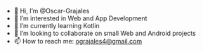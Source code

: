 - 👋 Hi, I’m @Oscar-Grajales
- 👀 I’m interested in Web and App Development
- 🌱 I’m currently learning Kotlin
- 💞️ I’m looking to collaborate on small Web and Android projects
- 📫 How to reach me: ograjales4@gmail.com

<!---
Oscar-Grajales/Oscar-Grajales is a ✨ special ✨ repository because its `README.md` (this file) appears on your GitHub profile.
You can click the Preview link to take a look at your changes.
--->
